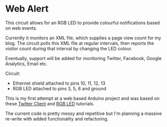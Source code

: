 # Web Alert

This circuit allows for an RGB LED to provide colourful notifications based on web events. 

Currently it monitors an XML file, which supplies a page view count for my blog. The circuit polls this XML file at regular intervals, then reports the visitor count during that interval by changing the LED colour.

Eventually, support will be added for monitoring Twitter, Facebook, Google Analytics, Email etc.

Circuit:
 
 * Ethernet shield attached to pins 10, 11, 12, 13
 * RGB LED attached to pins 3, 5, 6 and ground
 
This is my first attempt at a web based Arduino project and was based on these [Twitter Client](http://arduino.cc/en/Tutorial/TwitterClient) and [RGB LED](http://oomlout.com/RGBL/CODE/_RGBL_AnalogTest.txt) tutorials.

The current code is pretty messy and repetitive but I'm planning a massive re-write with added functionality and refactoring.